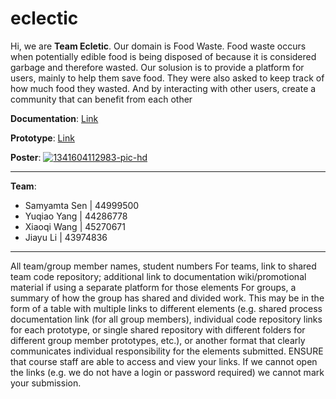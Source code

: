 # eclectic
Hi, we are **Team Ecletic**. Our domain is Food Waste. Food waste occurs when potentially edible food is being disposed of because it is considered garbage and therefore wasted. Our solusion is to provide a platform for users, mainly to help them save food. They were also asked to keep track of how much food they wasted. And by interacting with other users, create a community that can benefit from each other



**Documentation**: [Link](https://github.com/hunture/eclectic/wiki/Concept-Proposal)

**Prototype**: [Link](https://xd.adobe.com/view/18542ebc-f4c1-431f-8645-8b1b69e35fa3-4d07/?fullscreen)

**Poster**: 
<a href="https://ibb.co/KKNCmfc"><img src="https://i.ibb.co/phWCnM6/1341604112983-pic-hd.png" alt="1341604112983-pic-hd" border="0"></a>
*** 

**Team**:
* Samyamta Sen | 44999500
* Yuqiao Yang | 44286778
* Xiaoqi Wang | 45270671
* Jiayu Li | 43974836

***


All team/group member names, student numbers
For teams, link to shared team code repository; additional link to documentation wiki/promotional material if using a separate platform for those elements
For groups, a summary of how the group has shared and divided work. This may be in the form of a table with multiple links to different elements (e.g. shared process documentation link (for all group members), individual code repository links for each prototype, or single shared repository with different folders for different group member prototypes, etc.), or another format that clearly communicates individual responsibility for the elements submitted. 
ENSURE that course staff are able to access and view your links. If we cannot open the links (e.g. we do not have a login or password required) we cannot mark your submission.

